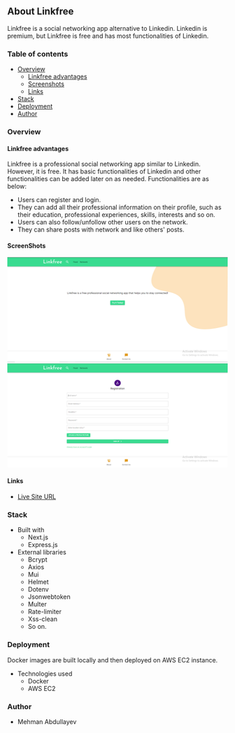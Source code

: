 ## About Linkfree

Linkfree is a social networking app alternative to Linkedin. Linkedin is premium, but Linkfree is free and has most functionalities of Linkedin.

### Table of contents

- [Overview](#overview)
  - [Linkfree advantages](#linkfree-advantages)
  - [Screenshots](#screenshots)
  - [Links](#links)
- [Stack](#stack)
- [Deployment](#deployment)
- [Author](#author)

### Overview

#### Linkfree advantages

Linkfree is a professional social networking app similar to Linkedin. However, it is free. It has basic functionalities of Linkedin and other functionalities can be added later on as needed. Functionalities are as below:
- Users can register and login.
- They can add all their professional information on their profile, such as their education, professional experiences, skills, interests and so on. 
- Users can also follow/unfollow other users on the network.
- They can share posts with network and like others' posts.

#### ScreenShots
![](./client/public/screenshots/Capture1.PNG)
![](./client/public/screenshots/Capture.PNG)

#### Links
- [Live Site URL](http://13.43.110.103:3000/)

### Stack
- Built with
  - Next.js
  - Express.js
- External libraries
  - Bcrypt
  - Axios
  - Mui
  - Helmet
  - Dotenv
  - Jsonwebtoken
  - Multer
  - Rate-limiter
  - Xss-clean
  - So on.

### Deployment
Docker images are built locally and then deployed on AWS EC2 instance.
- Technologies used
  - Docker
  - AWS EC2

### Author

- Mehman Abdullayev
